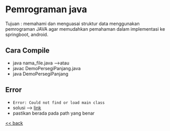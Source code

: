 # Pemrograman java
Tujuan :
memahami dan menguasai struktur data menggunakan pemrograman JAVA agar memudahkan pemahaman dalam implementasi ke springboot, android.


## Cara Compile
* java nama_file.java
-->atau
* javac DemoPersegiPanjang.java
* java DemoPersegiPanjang

## Error 
* `Error: Could not find or load main class`
* solusi --> [link](https://stackoverflow.com/questions/18093928/what-does-could-not-find-or-load-main-class-mean)
* pastikan berada pada path yang benar


[<< back](../readme.md)